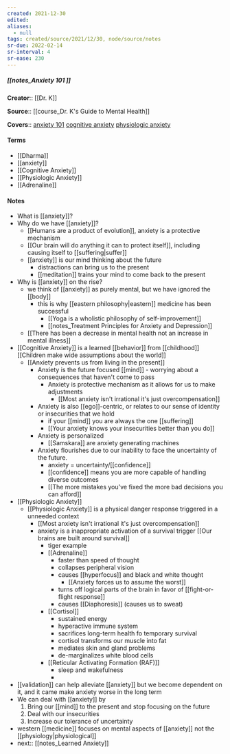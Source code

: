 ```yaml
---
created: 2021-12-30 
edited: 
aliases:
  - null
tags: created/source/2021/12/30, node/source/notes
sr-due: 2022-02-14
sr-interval: 4
sr-ease: 230
---
```


##### [[notes_Anxiety 101 ]]

**Creator**:: [[Dr. K]]
 
**Source**:: [[course_Dr. K's Guide to Mental Health]]

**Covers**:: [anxiety 101](https://coaching.healthygamer.gg/guide/lessons/anxiety-101) [cognitive anxiety](https://coaching.healthygamer.gg/guide/lessons/cognitive-anxiety) [physiologic anxiety](https://coaching.healthygamer.gg/guide/lessons/physiologic-anxiety)

#### Terms

- [[Dharma]]
- [[anxiety]]
- [[Cognitive Anxiety]]
- [[Physiologic Anxiety]]
- [[Adrenaline]]

#### Notes

- What is [[anxiety]]?
- Why do we have [[anxiety]]?
	- [[Humans are a product of evolution]], anxiety is a protective mechanism
	- [[Our brain will do anything it can to protect itself]], including causing itself to [[suffering|suffer]]
	- [[anxiety]] is our mind thinking about the future
		- distractions can bring us to the present
		- [[meditation]] trains your mind to come back to the present
- Why is [[anxiety]] on the rise?
	- we think of [[anxiety]] as purely mental, but we have ignored the [[body]]
		- this is why [[eastern philosophy|eastern]] medicine has been successful
			- [[Yoga is a wholistic philosophy of self-improvement]]
			- [[notes_Treatment Principles for Anxiety and Depression]]
	- [[There has been a decrease in mental health not an increase in mental illness]]
- [[Cognitive Anxiety]] is a learned [[behavior]] from [[childhood]] [[Children make wide assumptions about the world]]
	- [[Anxiety prevents us from living in the present]]
		- Anxiety is the future focused [[mind]] - worrying about a consequences that haven't come to pass
			- Anxiety is protective mechanism as it allows for us to make adjustments
				- [[Most anxiety isn't irrational it's just overcompensation]]
		- Anxiety is also [[ego]]-centric, or relates to our sense of identity or insecurities that we hold
			- if your [[mind]] you are always the one [[suffering]]
			- [[Your anxiety knows your insecurities better than you do]]
		- Anxiety is personalized
			- [[Samskara]] are anxiety generating machines 
		- Anxiety flourishes due to our inability to face the uncertainty of the future.
			- anxiety = uncertainty/[[confidence]]
			- [[confidence]] means you are more capable of handling diverse outcomes
			- [[The more mistakes you've fixed the more bad decisions you can afford]]
- [[Physiologic Anxiety]]
	- [[Physiologic Anxiety]] is a physical danger response triggered in a unneeded context
		- [[Most anxiety isn't irrational it's just overcompensation]]
		- anxiety is a inappropriate activation of a survival trigger [[Our brains are built around survival]]
			- tiger example
			- [[Adrenaline]]
				- faster than speed of thought
				- collapses peripheral vision
				- causes [[hyperfocus]] and black and white thought
					- [[Anxiety forces us to assume the worst]]
				- turns off logical parts of the brain in favor of [[fight-or-flight response]]
				- causes [[Diaphoresis]] (causes us to sweat)
			- [[Cortisol]]
				- sustained energy
				- hyperactive immune system
				- sacrifices long-term health fo temporary survival
				- cortisol transforms our muscle into fat
				- mediates skin and gland problems
				- de-marginalizes white blood cells
			- [[Reticular Activating Formation (RAF)]]
				- sleep and wakefulness
				- 
- [[validation]] can help alleviate [[anxiety]] but we become dependent on it, and it came make anxiety worse in the long term
- We can deal with [[anxiety]] by 
	1. Bring our [[mind]] to the present and stop focusing on the future
	2. Deal with our insecurities 
	3. Increase our tolerance of uncertainty
- western [[medicine]] focuses on mental aspects of [[anxiety]] not the [[physiology|physiological]] 
- next:: [[notes_Learned Anxiety]]
